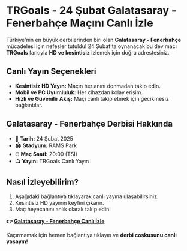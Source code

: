 # TRGoals - 24 Şubat Galatasaray - Fenerbahçe Maçını Canlı İzle

Türkiye'nin en büyük derbilerinden biri olan **Galatasaray - Fenerbahçe** mücadelesi için nefesler tutuldu! 24 Şubat'ta oynanacak bu dev maçı **TRGoals** farkıyla **HD ve kesintisiz** izlemek için doğru adrestesiniz.

## Canlı Yayın Seçenekleri

- **Kesintisiz HD Yayın:** Maçın her anını donmadan takip edin.
- **Mobil ve PC Uyumluluk:** Her cihazdan kolay erişim.
- **Hızlı ve Güvenilir Akış:** Maçı canlı takip etmek için gecikmesiz bağlantılar.

## Galatasaray - Fenerbahçe Derbisi Hakkında

- 📅 **Tarih:** 24 Şubat 2025
- 🏟 **Stadyum:** RAMS Park
- ⏰ **Maç Saati:** 20:00 (TSİ)
- 📺 **Yayın:** TRGoals Canlı Yayın

## Nasıl İzleyebilirim?

1. Aşağıdaki bağlantıya tıklayarak canlı yayına ulaşabilirsiniz.
2. Kesintisiz HD yayının keyfini çıkarın.
3. Maç heyecanını anlık olarak takip edin!

**👉 [Galatasaray - Fenerbahçe Canlı İzle](#)**

Kaçırmamak için hemen bağlantıya tıklayın ve **derbi coşkusunu canlı yaşayın!**

